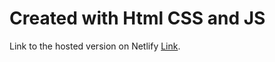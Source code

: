 # Created with Html CSS and JS

Link to the hosted version on Netlify [Link](https://ekene-brick-ball-game.netlify.app).

